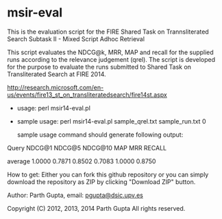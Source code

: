 msir-eval
=========

This is the evaluation script for the FIRE Shared Task on Trannsliterated Search Subtask II - Mixed Script Adhoc Retrieval

This script evaluates the NDCG@k, MRR, MAP and recall for the supplied runs according to the relevance judgement (qrel). 
The script is developed for the purpose to evaluate the runs submitted to Shared Task on Transliterated Search at FIRE 2014. 

http://research.microsoft.com/en-us/events/fire13_st_on_transliteratedsearch/fire14st.aspx

* usage: perl msir14-eval.pl <qrel-file> <run-file> <verbose-level>

* sample usage: perl msir14-eval.pl sample_qrel.txt sample_run.txt 0

	sample usage command should generate following output:


Query                           NDCG@1  NDCG@5  NDCG@10 MAP     MRR     RECALL

average                         1.0000  0.7871  0.8502  0.7083  1.0000  0.8750


How to get: Either you can fork this github repository or you can simply download the repository as ZIP by clicking "Download ZIP" button.

Author: Parth Gupta, email: pgupta@dsic.upv.es

Copyright (C) 2012, 2013, 2014 Parth Gupta All rights reserved.


